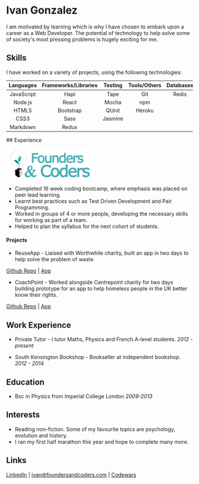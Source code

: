 # Ivan Gonzalez

I am motivated by learning which is why I have chosen to embark upon a career as a Web Developer. The potential of technology to help solve some of society's most pressing problems is hugely exciting for me.

## Skills

I have worked on a variety of projects, using the following technologies:

|Languages 	|Frameworks/Libraries	|Testing| Tools/Others|Databases|
|:--------:|:---------------------:|:------:|:-----------:|:-----------------------:|
|JavaScript	|Hapi	              |Tape     	  |Git	          |Redis
|Node.js   	|React	            |Mocha	      |npm
|HTML5     	|Bootstrap  	          |QUnit	      |Heroku
|CSS3      	|Sass	              |Jasmine
|Markdown   |Redux

## Experience

[<img src="https://github.com/Neats29/CV/blob/master/experience/fac.png" width="240">](http://www.foundersandcoders.com/)

* Completed 16 week coding bootcamp, where emphasis was placed on peer lead learning.
* Learnt best practices such as Test Driven Development and Pair Programming.
* Worked in groups of 4 or more people, developing the necessary skills for working as part of a team.
* Helped to plan the syllabus for the next cohort of students.

#### Projects

* ReuseApp - Liaised with Worthwhile charity, built an app in two days to help solve the problem of waste.

[Github Repo](https://github.com/JMurphyWeb/onpurposehack) | [App](http://reuseapp.herokuapp.com/)

* CoachPoint - Worked alongside Centrepoint charity for two days building prototype for an app to help homeless people in the UK better know their rights.

[Github Repo](https://github.com/FAC7/myhousingrights) | [App](http://housing-rights.herokuapp.com/)

## Work Experience

* Private Tutor - I tutor Maths, Physics and French A-level students. *2012 - present*

* South Kensington Bookshop - Bookseller at independent bookshop. *2012 - 2014*

## Education

* Bsc in Physics from Imperial College London *2009-2013*

## Interests

* Reading non-fiction. Some of my favourite topics are psychology, evolution and history.
* I ran my first half marathon this year and hope to complete many more.

## Links

[LinkedIn](https://www.linkedin.com/in/ivan-gonzalez-108a4b112) | <ivan@foundersandcoders.com> | [Codewars](http://www.codewars.com/users/ivanmauricio)
